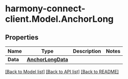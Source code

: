 # harmony-connect-client.Model.AnchorLong
## Properties

Name | Type | Description | Notes
------------ | ------------- | ------------- | -------------
**Data** | [**AnchorLongData**](AnchorLongData.md) |  | 

[[Back to Model list]](../README.md#documentation-for-models) [[Back to API list]](../README.md#documentation-for-api-endpoints) [[Back to README]](../README.md)

